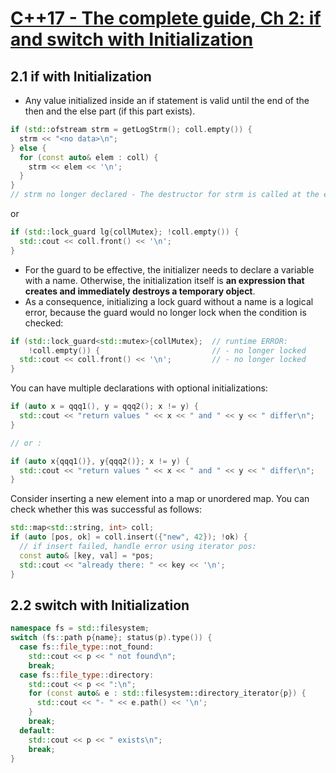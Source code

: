 # [C++17 - The complete guide, Ch 2: if and switch with Initialization](http://www.cppstd17.com/index.html)

## 2.1 if with Initialization

- Any value initialized inside an if statement is valid until the end of the then and the else part (if this part exists).

```cpp
if (std::ofstream strm = getLogStrm(); coll.empty()) {
  strm << "<no data>\n";
} else {
  for (const auto& elem : coll) {
    strm << elem << '\n';
  }
}
// strm no longer declared - The destructor for strm is called at the end of the whole if statement (at the end of the else part, if any, or at the end of the then part, otherwise)
```

or


```cpp
if (std::lock_guard lg{collMutex}; !coll.empty()) {
  std::cout << coll.front() << '\n';
}
```

- For the guard to be effective, the initializer needs to declare a variable with a name. Otherwise, the initialization itself is **an expression that creates and immediately destroys a temporary object**.
- As a consequence, initializing a lock guard without a name is a logical error, because the guard would no longer lock when the condition is checked:

```cpp
if (std::lock_guard<std::mutex>{collMutex};  // runtime ERROR:
    !coll.empty()) {                         // - no longer locked
  std::cout << coll.front() << '\n';         // - no longer locked
}
```

You can have multiple declarations with optional initializations:

```cpp
if (auto x = qqq1(), y = qqq2(); x != y) {
  std::cout << "return values " << x << " and " << y << " differ\n";
}

// or :

if (auto x{qqq1()}, y{qqq2()}; x != y) {
  std::cout << "return values " << x << " and " << y << " differ\n";
}
```

Consider inserting a new element into a map or unordered map. You can check whether
this was successful as follows:

```cpp
std::map<std::string, int> coll;
if (auto [pos, ok] = coll.insert({"new", 42}); !ok) {
  // if insert failed, handle error using iterator pos:
  const auto& [key, val] = *pos;
  std::cout << "already there: " << key << '\n';
}
```

## 2.2 switch with Initialization

```cpp
namespace fs = std::filesystem;
switch (fs::path p{name}; status(p).type()) {
  case fs::file_type::not_found:
    std::cout << p << " not found\n";
    break;
  case fs::file_type::directory:
    std::cout << p << ":\n";
    for (const auto& e : std::filesystem::directory_iterator{p}) {
      std::cout << "- " << e.path() << '\n';
    }
    break;
  default:
    std::cout << p << " exists\n";
    break;
}
```